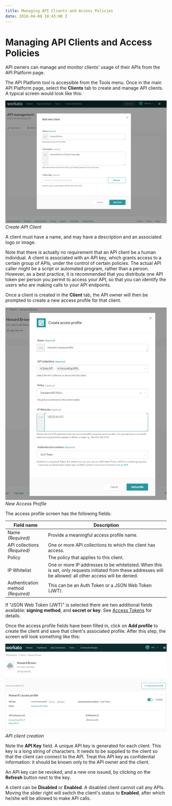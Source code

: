 ```yaml
---
title: Managing API Clients and Access Policies
date: 2018-04-08 10:43:00 Z
---
```

# Managing API Clients and Access Policies

API owners can manage and monitor clients' usage of their APIs from
the API Platform page.

The API Platform tool is accessible from the Tools menu. Once in the main API Platform page, select the **Clients** tab to create and manage API clients. A typical screen would look like this:

![Create API Cliient](/assets/images/api-mgmt/api-new-client.png)
*Create API Client*

A client must have a name, and may have a description and an associated
logo or image.

Note that there is actually no requirement that an API client be a human individual. A client is associated with an API key, which grants access to a certain group of APIs, under the control of certain policies.  The actual API caller might be a script or automated program, rather than a person. However, as a best practice, it is recommended that you distribute one API token per person you permit to access your API, so that you can identify the users who are making calls to your API endpoints.

Once a client is created in the **Client** tab, the API owner will then be prompted to create a new access profile for that client.

![New Access Profile](/assets/images/api-mgmt/api-new-access-profile.png)
*New Access Profile*

The access profile screen has the following fields:

| Field name | Description |
| --- | --- |
| Name<br>*(Required)* | Provide a meaningful access profile name.  |
| API collections<br>*(Required)* | One or more API collections to which the client has access. |
| Policy | The policy that applies to this client. |
| IP Whitelist | One or more IP addresses to be whitelisted. When this is set, only requests initiated from these addresses will be allowed: all other access will be denied. |
| Authentication method<br>*(Required)* | This can be an Auth Token or a JSON Web Token (JWT). |

If "JSON Web Token (JWT)" is selected there are two additional fields available: **signing method**, and **secret or key**. See [Access Tokens](/api-mgmt/access-tokens.md) for details.

Once the access profile fields have been filled in, click on **Add profile** to create the client and save that client's associated profile. After this step, the screen will look something like this:

![API client creation](/assets/images/api-mgmt/api-client-creation.png)
*API client creation*

Note the **API Key** field. A unique API key is generated for each client. This key is a long string of characters. It needs to be supplied to the client so that the client can connect to the API. Treat this API key as confidential information: it should be known only to the API owner and the client.

An API key can be revoked, and a new one issued, by clicking on the **Refresh** button next to the key.

A client can be **Disabled** or **Enabled**. A disabled client cannot call any APIs. Moving the slider right will switch the client's status to **Enabled**, after which he/she will be allowed to make API calls.
